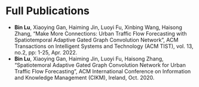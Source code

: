 # Full Publications
- **Bin Lu**, Xiaoying Gan, Haiming Jin, Luoyi Fu, Xinbing Wang, Haisong Zhang, “Make More Connections: Urban Traffic Flow Forecasting with Spatiotemporal Adaptive Gated Graph Convolution Network”, ACM Transactions on Intelligent Systems and Technology (ACM TIST), vol. 13, no.2, pp: 1-25, Apr. 2022.
- **Bin Lu**, Xiaoying Gan, Haiming Jin, Luoyi Fu, Haisong Zhang, “Spatiotemoral Adaptive Gated Graph Convolution Network for Urban Traffic Flow Forecasting”, ACM International Conference on Information and Knowledge Management (CIKM), Ireland, Oct. 2020.


